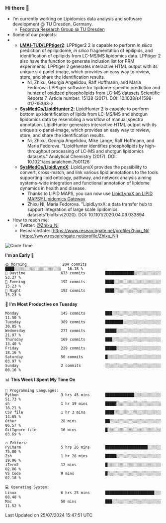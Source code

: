 ### Hi there 👋

- I’m currently working on Lipidomics data analysis and software development @ TU Dresden, Germany.
  + [Fedorova Research Group @ TU Dresden](https://tu-dresden.de/med/mf/zml/forschungsgruppen/fedorova/mitarbeiter-innen-der-fedorova-gruppe)
- Some of our projects:
- + **[LMAI-TUD/LPPtiger2](https://github.com/LMAI-TUD/lpptiger2)**: LPPtiger2 2 is capable to perform *in silico* prediction of epilipidome, *in silico* fragmentation of epilipids, and identification of epilipids from LC-MS/MS lipidomics data. LPPtiger 2 also have the function to generate inclusion list for PRM experiments. LPPtiger 2 generates interactive HTML output with its unique six-panel-image, which provides an easy way to review, store, and share the identification results. 
    * Ni, Zhixu, Georgia Angelidou, Ralf Hoffmann, and Maria Fedorova. LPPtiger software for lipidome-specific prediction and hunter of oxidized phospholipids from LC-MS datasets Scientific Reports 7, Article number: 15138 (2017). DOI: 10.1038/s41598-017-15363-z
  + **[SysMedOs/LipidHunter 2](https://github.com/SysMedOs/lipidhunter)**: LipidHunter 2 is capable to perform bottom up identification of lipids from LC-MS/MS and shotgun lipidomics data by resembling a workflow of manual spectra annotation. LipidHunter generates interactive HTML output with its unique six-panel-image, which provides an easy way to review, store, and share the identification results. 
    * Ni, Zhixu, Georgia Angelidou, Mike Lange, Ralf Hoffmann, and Maria Fedorova. "LipidHunter identifies phospholipids by high-throughput processing of LC-MS and shotgun lipidomics datasets." Analytical Chemistry (2017). DOI: 10.1021/acs.analchem.7b01126
  + **[SysMedOs/LipidLynxX](https://github.com/SysMedOs/LipidLynxX)**: LipidLynxX provides the possibility to convert, cross-match, and link various lipid annotations to the tools supporting lipid ontology, pathway, and network analysis aiming systems-wide integration and functional annotation of lipidome dynamics in health and disease.
    * Thanks to LIPID MAPS, you can now use [LipidLynxX on LIPID MAPS® Lipidomics Gateway](http://lipidmaps.org/lipidlynxx/)
    * Zhixu Ni, Maria Fedorova. "LipidLynxX: a data transfer hub to support integration of large scale lipidomics datasets"bioRxiv(2020). DOI: 10.1101/2020.04.09.033894
- How to reach me:
  + Twitter: [@Zhixu_Ni](https://twitter.com/Zhixu_Ni)
  + ResearchGate: [https://www.researchgate.net/profile/Zhixu_Ni](https://www.researchgate.net/profile/Zhixu_Ni)

<!--START_SECTION:waka-->
![Code Time](http://img.shields.io/badge/Code%20Time-2%2C137%20hrs%2043%20mins-blue)

**I'm an Early 🐤** 

```text
🌞 Morning                204 commits         ████░░░░░░░░░░░░░░░░░░░░░   16.18 % 
🌆 Daytime                673 commits         █████████████░░░░░░░░░░░░   53.37 % 
🌃 Evening                192 commits         ████░░░░░░░░░░░░░░░░░░░░░   15.23 % 
🌙 Night                  192 commits         ████░░░░░░░░░░░░░░░░░░░░░   15.23 % 
```
📅 **I'm Most Productive on Tuesday** 

```text
Monday                   145 commits         ███░░░░░░░░░░░░░░░░░░░░░░   11.50 % 
Tuesday                  389 commits         ████████░░░░░░░░░░░░░░░░░   30.85 % 
Wednesday                277 commits         █████░░░░░░░░░░░░░░░░░░░░   21.97 % 
Thursday                 169 commits         ███░░░░░░░░░░░░░░░░░░░░░░   13.40 % 
Friday                   229 commits         █████░░░░░░░░░░░░░░░░░░░░   18.16 % 
Saturday                 50 commits          █░░░░░░░░░░░░░░░░░░░░░░░░   03.97 % 
Sunday                   2 commits           ░░░░░░░░░░░░░░░░░░░░░░░░░   00.16 % 
```


📊 **This Week I Spent My Time On** 

```text
💬 Programming Languages: 
Python                   3 hrs 45 mins       █████████████░░░░░░░░░░░░   51.73 % 
sh                       1 hr 19 mins        █████░░░░░░░░░░░░░░░░░░░░   18.21 % 
CSV file                 1 hr 3 mins         ████░░░░░░░░░░░░░░░░░░░░░   14.65 % 
Other                    28 mins             ██░░░░░░░░░░░░░░░░░░░░░░░   06.57 % 
GitIgnore file           16 mins             █░░░░░░░░░░░░░░░░░░░░░░░░   03.69 % 

🔥 Editors: 
PyCharm                  5 hrs 26 mins       ███████████████████░░░░░░   75.00 % 
Zsh                      1 hr 26 mins        █████░░░░░░░░░░░░░░░░░░░░   19.96 % 
iTerm2                   12 mins             █░░░░░░░░░░░░░░░░░░░░░░░░   02.86 % 
VS Code                  9 mins              █░░░░░░░░░░░░░░░░░░░░░░░░   02.18 % 

💻 Operating System: 
Linux                    6 hrs 25 mins       ██████████████████████░░░   88.48 % 
Mac                      50 mins             ███░░░░░░░░░░░░░░░░░░░░░░   11.52 % 
```


 Last Updated on 25/07/2024 15:47:51 UTC
<!--END_SECTION:waka-->
